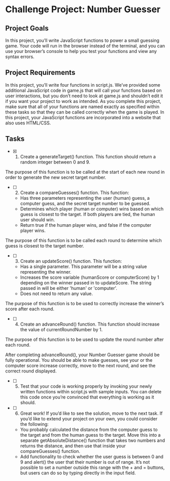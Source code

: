 # Challenge Project: Number Guesser

## Project Goals
In this project, you’ll write JavaScript functions to power a small guessing game. Your code will run in the browser instead of the terminal, and you can use your browser’s console to help you test your functions and view any syntax errors.

## Project Requirements
In this project, you’ll write four functions in script.js. We’ve provided some additional JavaScript code in game.js that will call your functions based on user interactions, but you don’t need to look at game.js and shouldn’t edit it if you want your project to work as intended. As you complete this project, make sure that all of your functions are named exactly as specified within these tasks so that they can be called correctly when the game is played. In this project, your JavaScript functions are incorporated into a website that also uses HTML/CSS. 

## Tasks

- [x] 1. Create a generateTarget() function. This function should return a random integer between 0 and 9.

The purpose of this function is to be called at the start of each new round in order to generate the new secret target number.

- [ ] 2. Create a compareGuesses() function. This function:
  - Has three parameters representing the user (human) guess, a computer guess, and the secret target number to be guessed.
  - Determines which player (human or computer) wins based on which guess is closest to the target. If both players are tied, the human user should win.
  - Return true if the human player wins, and false if the computer player wins.

The purpose of this function is to be called each round to determine which guess is closest to the target number.


- [ ] 3. Create an updateScore() function. This function:
  - Has a single parameter. This parameter will be a string value representing the winner.
  - Increases the score variable (humanScore or computerScore) by 1 depending on the winner passed in to updateScore. The string passed in will be either 'human' or 'computer'.
  - Does not need to return any value.

The purpose of this function is to be used to correctly increase the winner’s score after each round.

- [ ] 4. Create an advanceRound() function. This function should increase the value of currentRoundNumber by 1.

The purpose of this function is to be used to update the round number after each round.

After completing advanceRound(), your Number Guesser game should be fully operational. You should be able to make guesses, see your or the computer score increase correctly, move to the next round, and see the correct round displayed.

- [ ] 5. Test that your code is working properly by invoking your newly written functions within script.js with sample inputs. You can delete this code once you’re convinced that everything is working as it should.

- [ ] 6. Great work! If you’d like to see the solution, move to the next task. If you’d like to extend your project on your own, you could consider the following:
  - You probably calculated the distance from the computer guess to the target and from the human guess to the target. Move this into a separate getAbsoluteDistance() function that takes two numbers and returns the distance, and then use that inside your compareGuesses() function.
  - Add functionality to check whether the user guess is between 0 and 9 and alert() the user that their number is out of range. It’s not possible to set a number outside this range with the + and = buttons, but users can do so by typing directly in the input field.
